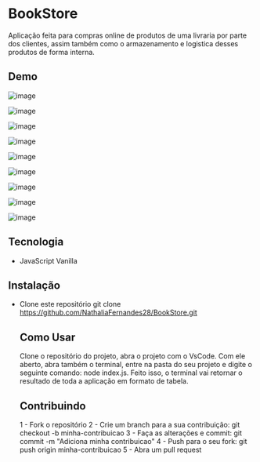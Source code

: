 # BookStore

Aplicação feita para compras online de produtos de uma livraria por parte dos clientes, assim também como o armazenamento e logistica desses produtos de forma interna.   

## Demo 

![image](https://github.com/NathaliaFernandes28/BookStore/assets/88513545/539870bd-3093-4cfa-9e86-e59f5ddc4b4e)


![image](https://github.com/NathaliaFernandes28/BookStore/assets/88513545/20d11ad9-5602-4847-8858-3253f3205e1b)


![image](https://github.com/NathaliaFernandes28/BookStore/assets/88513545/cf0af481-c2ad-4d79-9d68-64eeef87c48a)


![image](https://github.com/NathaliaFernandes28/BookStore/assets/88513545/1c9d331d-231f-4acc-a18c-bddb85a3c306)


![image](https://github.com/NathaliaFernandes28/BookStore/assets/88513545/21e19d15-cbdc-4416-a079-012eecfacf83)


![image](https://github.com/NathaliaFernandes28/BookStore/assets/88513545/74fcacea-e87f-4c9b-84bb-1076f5dd4d9d)


![image](https://github.com/NathaliaFernandes28/BookStore/assets/88513545/02b0d4a1-e056-4f07-9a7e-3c2ca1d8803b)


![image](https://github.com/NathaliaFernandes28/BookStore/assets/88513545/62bc0df0-12a8-47a9-9ed4-c5bb21a3c469)


![image](https://github.com/NathaliaFernandes28/BookStore/assets/88513545/61bf2e76-f27b-42f3-9ed7-9c9f1129efbe)


## Tecnologia 

* JavaScript Vanilla


## Instalação 

* Clone este repositório
  git clone https://github.com/NathaliaFernandes28/BookStore.git


  ## Como Usar

  Clone o repositório do projeto, abra o projeto com o VsCode. Com ele aberto, abra também o terminal, entre na pasta do seu projeto e digite o seguinte comando:
  node index.js. Feito isso, o terminal vai retornar o resultado de toda a aplicação em formato de tabela.
 

  ## Contribuindo

  1 - Fork o repositório
  2 - Crie um branch para a sua contribuição: git checkout -b minha-contribuicao
  3 - Faça as alterações e commit: git commit -m "Adiciona minha contribuicao"
  4 - Push para o seu fork: git push origin minha-contribuicao
  5 - Abra um pull request

  
  

  
